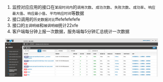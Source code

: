 1. 监控对应应用的接口在`某段时间内`的`调用次数`、`成功次数`、`失败次数`、`成功率`、`响应最大值`、`响应最小值`、`平均响应时间`等数据
2. 接口调用的`历史数据对比`ffefefefefefe
3. 接口的`主调明细`和`被调明细`统计22xfe
4. 客户端每分钟上报一次数据，服务端每5分钟汇总统计一次数据

![](images/screenshot_1565062755274.png)